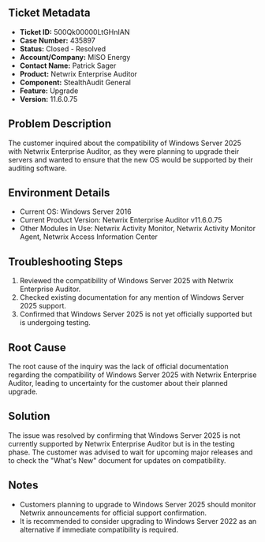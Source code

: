 ## Ticket Metadata
- **Ticket ID:** 500Qk00000LtGHnIAN
- **Case Number:** 435897
- **Status:** Closed - Resolved
- **Account/Company:** MISO Energy
- **Contact Name:** Patrick Sager
- **Product:** Netwrix Enterprise Auditor
- **Component:** StealthAudit General
- **Feature:** Upgrade
- **Version:** 11.6.0.75

## Problem Description
The customer inquired about the compatibility of Windows Server 2025 with Netwrix Enterprise Auditor, as they were planning to upgrade their servers and wanted to ensure that the new OS would be supported by their auditing software.

## Environment Details
- Current OS: Windows Server 2016
- Current Product Version: Netwrix Enterprise Auditor v11.6.0.75
- Other Modules in Use: Netwrix Activity Monitor, Netwrix Activity Monitor Agent, Netwrix Access Information Center

## Troubleshooting Steps
1. Reviewed the compatibility of Windows Server 2025 with Netwrix Enterprise Auditor.
2. Checked existing documentation for any mention of Windows Server 2025 support.
3. Confirmed that Windows Server 2025 is not yet officially supported but is undergoing testing.

## Root Cause
The root cause of the inquiry was the lack of official documentation regarding the compatibility of Windows Server 2025 with Netwrix Enterprise Auditor, leading to uncertainty for the customer about their planned upgrade.

## Solution
The issue was resolved by confirming that Windows Server 2025 is not currently supported by Netwrix Enterprise Auditor but is in the testing phase. The customer was advised to wait for upcoming major releases and to check the "What's New" document for updates on compatibility.

## Notes
- Customers planning to upgrade to Windows Server 2025 should monitor Netwrix announcements for official support confirmation.
- It is recommended to consider upgrading to Windows Server 2022 as an alternative if immediate compatibility is required.